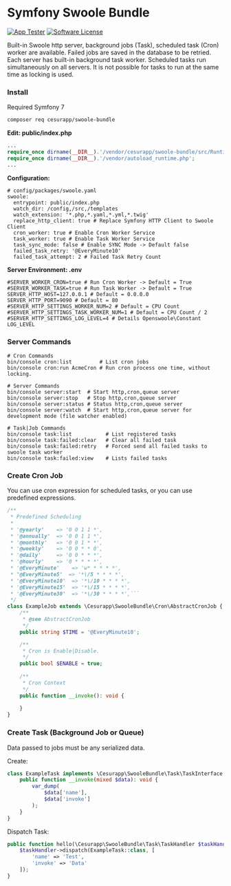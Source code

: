 # Symfony Swoole Bundle

[![App Tester](https://github.com/cesurapp/swoole-bundle/actions/workflows/testing.yaml/badge.svg)](https://github.com/cesurapp/swoole-bundle/actions/workflows/testing.yaml)
[![Software License](https://img.shields.io/badge/license-MIT-brightgreen.svg?logo=Unlicense)](LICENSE.md)

Built-in Swoole http server, background jobs (Task), scheduled task (Cron) worker are available.
Failed jobs are saved in the database to be retried. Each server has built-in background task worker.
Scheduled tasks run simultaneously on all servers. It is not possible for tasks to run at the same time as locking is used.

### Install 
Required Symfony 7
```bash
composer req cesurapp/swoole-bundle
```

__Edit: public/index.php__
```php
...
require_once dirname(__DIR__).'/vendor/cesurapp/swoole-bundle/src/Runtime/entrypoint.php';
require_once dirname(__DIR__).'/vendor/autoload_runtime.php';
...
```

__Configuration:__
```shell
# config/packages/swoole.yaml
swoole:
  entrypoint: public/index.php
  watch_dir: /config,/src,/templates
  watch_extension: '*.php,*.yaml,*.yml,*.twig'
  replace_http_client: true # Replace Symfony HTTP Client to Swoole Client 
  cron_worker: true # Enable Cron Worker Service
  task_worker: true # Enable Task Worker Service
  task_sync_mode: false # Enable SYNC Mode -> Default false
  failed_task_retry: '@EveryMinute10'
  failed_task_attempt: 2 # Failed Task Retry Count
```

__Server Environment: .env__
```dotenv
#SERVER_WORKER_CRON=true # Run Cron Worker -> Default = True
#SERVER_WORKER_TASK=true # Run Task Worker -> Default = True
SERVER_HTTP_HOST=127.0.0.1 # Default = 0.0.0.0
SERVER_HTTP_PORT=9090 # Default = 80
#SERVER_HTTP_SETTINGS_WORKER_NUM=2 # Default = CPU Count
#SERVER_HTTP_SETTINGS_TASK_WORKER_NUM=1 # Default = CPU Count / 2
#SERVER_HTTP_SETTINGS_LOG_LEVEL=4 # Details Openswoole\Constant LOG_LEVEL
```

### Server Commands
```shell
# Cron Commands
bin/console cron:list         # List cron jobs
bin/console cron:run AcmeCron # Run cron process one time, without locking.

# Server Commands
bin/console server:start  # Start http,cron,queue server
bin/console server:stop   # Stop http,cron,queue server
bin/console server:status # Status http,cron,queue server
bin/console server:watch  # Start http,cron,queue server for development mode (file watcher enabled)

# Task|Job Commands
bin/console task:list           # List registered tasks
bin/console task:failed:clear   # Clear all failed task
bin/console task:failed:retry   # Forced send all failed tasks to swoole task worker
bin/console task:failed:view    # Lists failed tasks
```

### Create Cron Job
You can use cron expression for scheduled tasks, or you can use predefined expressions.

```php
/**
 * Predefined Scheduling
 *
 * '@yearly'    => '0 0 1 1 *',
 * '@annually'  => '0 0 1 1 *',
 * '@monthly'   => '0 0 1 * *',
 * '@weekly'    => '0 0 * * 0',
 * '@daily'     => '0 0 * * *',
 * '@hourly'    => '0 * * * *',
 * '@EveryMinute'    => 'w* * * * *',
 * "@EveryMinute5'  => '*\/5 * * * *',
 * '@EveryMinute10'  => '*\/10 * * * *',
 * '@EveryMinute15'  => '*\/15 * * * *',
 * '@EveryMinute30'  => '*\/30 * * * *',```
 */
class ExampleJob extends \Cesurapp\SwooleBundle\Cron\AbstractCronJob {
    /**
     * @see AbstractCronJob
     */
    public string $TIME = '@EveryMinute10';

    /**
     * Cron is Enable|Disable.
     */
    public bool $ENABLE = true;
    
    /**
     * Cron Context 
     */
    public function __invoke(): void {
    
    }
}
```

### Create Task (Background Job or Queue)
Data passed to jobs must be any serialized data.

Create:
```php
class ExampleTask implements \Cesurapp\SwooleBundle\Task\TaskInterface {
    public function __invoke(mixed $data): void {
        var_dump(
            $data['name'],
            $data['invoke']
        );
    }
}
```

Dispatch Task:
```php
public function hello(\Cesurapp\SwooleBundle\Task\TaskHandler $taskHandler) {
    $taskHandler->dispatch(ExampleTask::class, [
        'name' => 'Test',
        'invoke' => 'Data'
    ]);
}
```
